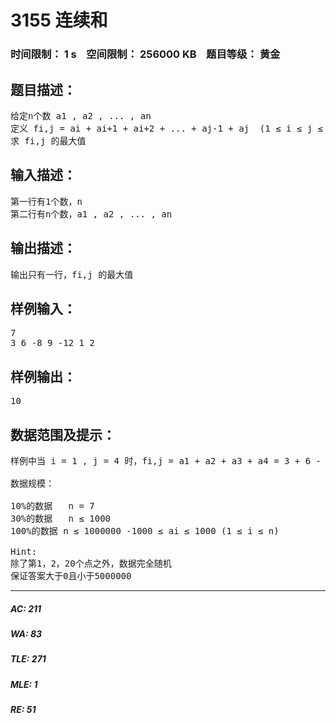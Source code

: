 # 3155 连续和   
### 时间限制： 1 s&nbsp;&nbsp;&nbsp;&nbsp;空间限制： 256000 KB&nbsp;&nbsp;&nbsp;&nbsp;题目等级： 黄金  
## 题目描述：  

<pre>
给定n个数 a1 , a2 , ... , an
定义 fi,j = ai + ai+1 + ai+2 + ... + aj-1 + aj  (1 ≤ i ≤ j ≤ n)
求 fi,j 的最大值
</pre>
  
  
## 输入描述：  

<pre>
第一行有1个数，n
第二行有n个数，a1 , a2 , ... , an
</pre>
  
  
## 输出描述：  

<pre>
输出只有一行，fi,j 的最大值
</pre>
  
  
## 样例输入：  

<pre>
7
3 6 -8 9 -12 1 2
</pre>
  
  
## 样例输出：  

<pre>
10
</pre>
  
  
## 数据范围及提示：  

<pre>
样例中当 i = 1 , j = 4 时，fi,j = a1 + a2 + a3 + a4 = 3 + 6 - 8 + 9 = 10 为最大值
 
数据规模：
 
10%的数据   n = 7
30%的数据   n ≤ 1000
100%的数据 n ≤ 1000000 -1000 ≤ ai ≤ 1000 (1 ≤ i ≤ n)
 
Hint:
除了第1，2，20个点之外，数据完全随机
保证答案大于0且小于5000000
</pre>
  
  
***  

##### AC: 211  
##### WA: 83  
##### TLE: 271  
##### MLE: 1  
##### RE: 51  
